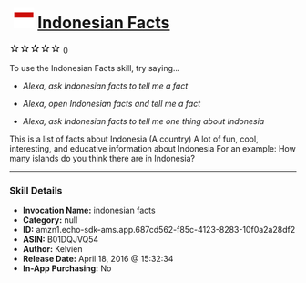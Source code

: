 # &nbsp;<img src="skill_icon" alt="Indonesian Facts icon" width="36"> [Indonesian Facts](http://alexa.amazon.com/#skills/amzn1.echo-sdk-ams.app.687cd562-f85c-4123-8283-10f0a2a28df2)
![0 stars](../../images/ic_star_border_black_18dp_1x.png)![0 stars](../../images/ic_star_border_black_18dp_1x.png)![0 stars](../../images/ic_star_border_black_18dp_1x.png)![0 stars](../../images/ic_star_border_black_18dp_1x.png)![0 stars](../../images/ic_star_border_black_18dp_1x.png) 0

To use the Indonesian Facts skill, try saying...

* *Alexa, ask Indonesian facts to tell me a fact*

* *Alexa, open Indonesian facts and tell me a fact*

* *Alexa, ask Indonesian facts to tell me one thing about Indonesia*

This is a list of facts about Indonesia (A country)
A lot of fun, cool, interesting, and educative information about Indonesia
For an example:
How many islands do you think there are in Indonesia?

***

### Skill Details

* **Invocation Name:** indonesian facts
* **Category:** null
* **ID:** amzn1.echo-sdk-ams.app.687cd562-f85c-4123-8283-10f0a2a28df2
* **ASIN:** B01DQJVQ54
* **Author:** Kelvien
* **Release Date:** April 18, 2016 @ 15:32:34
* **In-App Purchasing:** No
